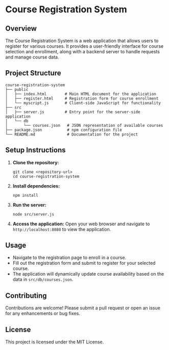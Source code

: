 # Course Registration System

## Overview
The Course Registration System is a web application that allows users to register for various courses. It provides a user-friendly interface for course selection and enrollment, along with a backend server to handle requests and manage course data.

## Project Structure
```
course-registration-system
├── public
│   ├── index.html        # Main HTML document for the application
│   ├── register.html     # Registration form for course enrollment
│   └── myscript.js       # Client-side JavaScript for functionality
├── src
│   ├── server.js         # Entry point for the server-side application
│   └── db
│       └── courses.json   # JSON representation of available courses
├── package.json           # npm configuration file
└── README.md              # Documentation for the project
```

## Setup Instructions
1. **Clone the repository:**
   ```
   git clone <repository-url>
   cd course-registration-system
   ```

2. **Install dependencies:**
   ```
   npm install
   ```

3. **Run the server:**
   ```
   node src/server.js
   ```

4. **Access the application:**
   Open your web browser and navigate to `http://localhost:8080` to view the application.

## Usage
- Navigate to the registration page to enroll in a course.
- Fill out the registration form and submit to register for your selected course.
- The application will dynamically update course availability based on the data in `src/db/courses.json`.

## Contributing
Contributions are welcome! Please submit a pull request or open an issue for any enhancements or bug fixes.

## License
This project is licensed under the MIT License.